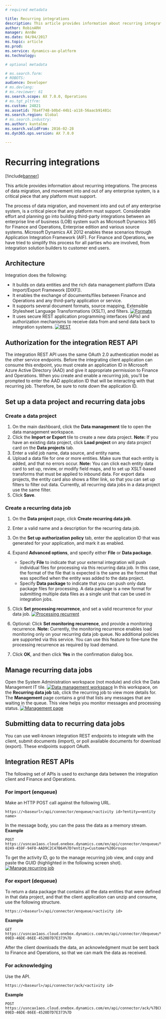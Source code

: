 ```yaml
---
# required metadata

title: Recurring integrations
description: This article provides information about recurring integrations. The process of data migration, and movement into and out of any enterprise system, is a critical piece that any platform must support. 
author: RobinARH
manager: AnnBe
ms.date: 04/04/2017
ms.topic: article
ms.prod: 
ms.service: dynamics-ax-platform
ms.technology: 

# optional metadata

# ms.search.form: 
# ROBOTS: 
audience: Developer
# ms.devlang: 
# ms.reviewer: 61
ms.search.scope: AX 7.0.0, Operations
# ms.tgt_pltfrm: 
ms.custom: 24821
ms.assetid: 70a4f748-b0bd-44b1-a118-56aacb91481c
ms.search.region: Global
# ms.search.industry: 
ms.author: kuntalme
ms.search.validFrom: 2016-02-28
ms.dyn365.ops.version: AX 7.0.0

---
```


# Recurring integrations

[!include[banner](../includes/banner.md)]


This article provides information about recurring integrations. The process of data migration, and movement into and out of any enterprise system, is a critical piece that any platform must support. 

The process of data migration, and movement into and out of any enterprise system, is a critical piece that any platform must support. Considerable effort and planning go into building third-party integrations between an enterprise line of business (LOB) system such as Microsoft Dynamics 365 for Finance and Operations, Enterprise edition and various source systems. Microsoft Dynamics AX 2012 enables these scenarios through Application Integration Framework (AIF). For Finance and Operations, we have tried to simplify this process for all parties who are involved, from integration solution builders to customer end users.

## Architecture
Integration does the following:

-   It builds on data entities and the rich data management platform (Data Import/Export Framework \[DIXF\]).
-   It enables the exchange of documents/files between Finance and Operations and any third-party application or service.
-   It supports several document formats, source mapping, Extensible Stylesheet Language Transformations (XSLT), and filters. [![Formats](./media/image001-1024x348.png)](./media/image001.png)
-   It uses secure REST application programming interfaces (APIs) and authorization mechanisms to receive data from and send data back to integration systems. [![REST](./media/image003-1024x431.png)](./media/image003.png)

## Authorization for the integration REST API
The integration REST API uses the same OAuth 2.0 authentication model as the other service endpoints. Before the integrating client application can consume this endpoint, you must create an application ID in Microsoft Azure Active Directory (AAD) and give it appropriate permission to Finance and Operations. When you create and enable a recurring job, you'll be prompted to enter the AAD application ID that will be interacting with that recurring job. Therefore, be sure to note down the application ID.

## Set up a data project and recurring data jobs
### Create a data project

1.  On the main dashboard, click the **Data management** tile to open the data management workspace.
2.  Click the **Import or Export** tile to create a new data project. **Note:** If you have an existing data project, click **Load project** on any data project card on the **Data projects** tab.
3.  Enter a valid job name, data source, and entity name.
4.  Upload a data file for one or more entities. Make sure that each entity is added, and that no errors occur. **Note:** You can click each entity data card to set up, review, or modify field maps, and to set up XSLT-based transforms that must be applied to inbound data. For export data projects, the entity card also shows a filter link, so that you can set up filters to filter out data. Currently, all recurring data jobs in a data project use the same filter.
5.  Click **Save**.

### Create a recurring data job

1.  On the **Data project** page, click **Create recurring data job**.
2.  Enter a valid name and a description for the recurring data job.
3.  On the **Set up authorization policy** tab, enter the application ID that was generated for your application, and mark it as enabled.
4.  Expand **Advanced options**, and specify either **File** or **Data package**.
    -   Specify **File** to indicate that your external integration will push individual files for processing via this recurring data job. In this case, the format of the file that is expected is the same as the format that was specified when the entity was added to the data project.
    -   Specify **Data package** to indicate that you can push only data package files for processing. A data package is a new format for submitting multiple data files as a single unit that can be used in integration jobs.

5.  Click **Set processing recurrence**, and set a valid recurrence for your data job. [![Processing recurrent](./media/image007-11_16.png)](./media/image007-11_16.png)
6.  Optional: Click **Set monitoring recurrence**, and provide a monitoring recurrence. **Note:** Currently, the monitoring recurrence enables load monitoring only on your recurring data job queue. No additional policies are supported via this service. You can use this feature to fine-tune the processing recurrence as required by load demand.
7.  Click **OK**, and then click **Yes** in the confirmation dialog box.

## Manage recurring data jobs
Open the System Administration workspace (not module) and click the Data Management IT tile. [![Data management workspace](./media/image011_2016-300x292.png)](./media/image011_2016.png) In this workspace, on the **Recurring data job** tab, click the recurring job to view more details for. The **Management** page contains a grid that lists any messages that are waiting in the queue. This view helps you monitor messages and processing status. [![Management page](./media/image013.jpg)](./media/image013.jpg)

## Submitting data to recurring data jobs
You can use well-known integration REST endpoints to integrate with the client, submit documents (import), or poll available documents for download (export). These endpoints support OAuth.

## Integration REST APIs
The following set of APIs is used to exchange data between the integration client and Finance and Operations.

### For import (enqueue)

Make an HTTP POST call against the following URL.

    https://<baseurl>/api/connector/enqueue/<activity id>?entity=<entity name>

In the message body, you can the pass the data as a memory stream. **Example**

    POST https://usncax1aos.cloud.onebox.dynamics.com/en/api/connector/enqueue/%7B6D31E09F-0249-459F-94F0-AAD9C2C47B64%7D?entity=Customer%20Groups

To get the activity ID, go to the manage recurring job view, and copy and paste the GUID (highlighted in the following screen shot). [![Manage recurring job](./media/image015.jpg)](./media/image015.jpg)

### For export (dequeue)

To return a data package that contains all the data entities that were defined in that data project, and that the client application can unzip and consume, use the following structure.

    https://<baseurl>/api/connector/enqueue/<activity id>

**Example**

    GET https://usncax1aos.cloud.onebox.dynamics.com/en/api/connector/dequeue/%7BC03BB937-09ED-46DE-86EE-4520D7D7E373%7D

After the client downloads the data, an acknowledgment must be sent back to Finance and Operations, so that we can mark the data as received.

### For acknowledging

Use the API.

    https://<baseurl>/api/connector/ack/<activity id>

**Example**

    POST https://usncax1aos.cloud.onebox.dynamics.com/en/api/connector/ack/%7BC03BB937-09ED-46DE-86EE-4520D7D7E373%7D



